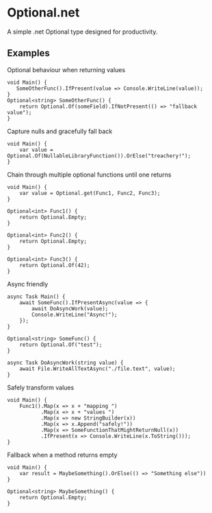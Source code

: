 # Optional.net
A simple .net Optional type designed for productivity.

## Examples

Optional behaviour when returning values
```
void Main() {
   SomeOtherFunc().IfPresent(value => Console.WriteLine(value));
}
Optional<string> SomeOtherFunc() {
    return Optional.Of(someField).IfNotPresent(() => "fallback value");
}
```

Capture nulls and gracefully fall back
```
void Main() {
    var value = Optional.Of(NullableLibraryFunction()).OrElse("treachery!");
}
```

Chain through multiple optional functions until one returns
```
void Main() {
    var value = Optional.get(Func1, Func2, Func3);
}

Optional<int> Func1() {
    return Optional.Empty;
}

Optional<int> Func2() {
    return Optional.Empty;
}

Optional<int> Func3() {
    return Optional.Of(42);
}
```

Async friendly
```
async Task Main() {
    await SomeFunc().IfPresentAsync(value => {
        await DoAsyncWork(value);
        Console.WriteLine("Async!");
    });
}

Optional<string> SomeFunc() {
    return Optional.Of("test");
}

async Task DoAsyncWork(string value) {
    await File.WriteAllTextAsync("./file.text", value);
}
```

Safely transform values
```
void Main() {
    Func1().Map(x => x + "mapping ")
           .Map(x => x + "values ")
           .Map(x => new StringBuilder(x))
           .Map(x => x.Append("safely!"))
           .Map(x => SomeFunctionThatMightReturnNull(x))
           .IfPresent(x => Console.WriteLine(x.ToString()));
}
```

Fallback when a method returns empty
```
void Main() {
    var result = MaybeSomething().OrElse(() => "Something else"))
}

Optional<string> MaybeSomething() {
    return Optional.Empty;
}
```
